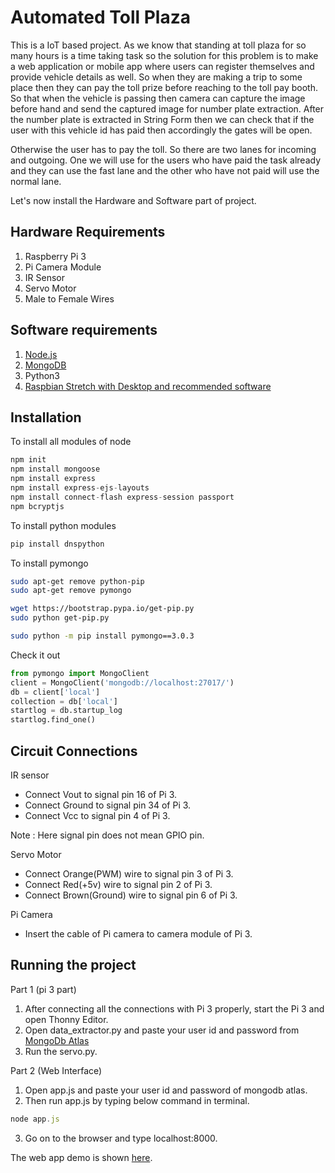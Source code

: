 # Automated Toll Plaza

This is a IoT based project. As we know that standing at toll plaza for so many hours is a time taking task so the solution for this problem is to make a web application or mobile app where users can register themselves and provide vehicle details as well. So when they are making a trip to some place then they can pay the toll prize before reaching to the toll pay booth. So that when the vehicle is passing then camera can capture the image before hand and send the captured image for number plate extraction. After the number plate is extracted in String Form then we can check that if the user with this vehicle id has paid then accordingly the gates will be open.

Otherwise the user has to pay the toll. So there are two lanes for incoming and outgoing. One we will use for the users who have paid the task already and they can use the fast lane and the other who have not paid will use the normal lane.

Let's now install the Hardware and Software part of project.

## Hardware Requirements

1. Raspberry Pi 3
2. Pi Camera Module
3. IR Sensor
4. Servo Motor
5. Male to Female Wires

## Software requirements

1. [Node.js](https://nodejs.org/en/download/)
2. [MongoDB](https://docs.mongodb.com/v3.2/administration/install-community/)
3. Python3
4. [Raspbian Stretch with Desktop and recommended software](https://www.raspberrypi.org/downloads/raspbian/)

## Installation

To install all modules of node

```node.js
npm init
npm install mongoose 
npm install express 
npm install express-ejs-layouts 
npm install connect-flash express-session passport
npm bcryptjs
```

To install python modules

```python
pip install dnspython
```

To install pymongo

```bash
sudo apt-get remove python-pip
sudo apt-get remove pymongo

wget https://bootstrap.pypa.io/get-pip.py
sudo python get-pip.py

sudo python -m pip install pymongo==3.0.3
```

Check it out

```python
from pymongo import MongoClient
client = MongoClient('mongodb://localhost:27017/')
db = client['local']
collection = db['local']
startlog = db.startup_log
startlog.find_one()
```

## Circuit  Connections

IR sensor 
* Connect Vout to signal pin 16 of Pi 3.
* Connect Ground to signal pin 34 of Pi 3.
* Connect Vcc to signal pin 4 of Pi 3.

Note : Here signal pin does not mean GPIO pin.

Servo Motor
* Connect Orange(PWM) wire to signal pin 3 of Pi 3.
* Connect Red(+5v) wire to signal pin 2 of Pi 3.
* Connect Brown(Ground) wire to signal pin 6 of Pi 3.

Pi Camera
* Insert the cable of Pi camera to camera module of Pi 3.

## Running the project

Part 1 (pi 3 part)
1. After connecting all the connections with Pi 3 properly, start the Pi 3 and open Thonny Editor.
2. Open data_extractor.py and paste your user id and password from [MongoDb Atlas](https://www.mongodb.com/cloud/atlas)
3. Run the servo.py.

Part 2 (Web Interface)

1. Open app.js and paste your user id and password of mongodb atlas.
2. Then run app.js by typing below command in terminal.

```node.js
node app.js
```
3. Go on to the browser and type localhost:8000.

The web app demo is shown [here](https://pure-beyond-56772.herokuapp.com/).
